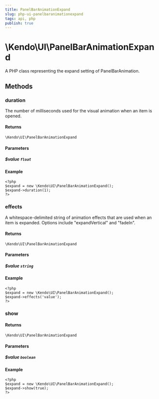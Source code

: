 ```yaml
---
title: PanelBarAnimationExpand
slug: php-ui-panelbaranimationexpand
tags: api, php
publish: true
---
```


# \Kendo\UI\PanelBarAnimationExpand

A PHP class representing the expand setting of PanelBarAnimation.


## Methods

### duration
The number of milliseconds used for the visual animation when an item is opened.

#### Returns
`\Kendo\UI\PanelBarAnimationExpand`

#### Parameters

##### $value `float`



#### Example 
    <?php
    $expand = new \Kendo\UI\PanelBarAnimationExpand();
    $expand->duration(1);
    ?>

### effects
A whitespace-delimited string of animation effects that are used when an item is expanded. Options include
"expandVertical" and "fadeIn".

#### Returns
`\Kendo\UI\PanelBarAnimationExpand`

#### Parameters

##### $value `string`



#### Example 
    <?php
    $expand = new \Kendo\UI\PanelBarAnimationExpand();
    $expand->effects('value');
    ?>

### show


#### Returns
`\Kendo\UI\PanelBarAnimationExpand`

#### Parameters

##### $value `boolean`



#### Example 
    <?php
    $expand = new \Kendo\UI\PanelBarAnimationExpand();
    $expand->show(true);
    ?>

